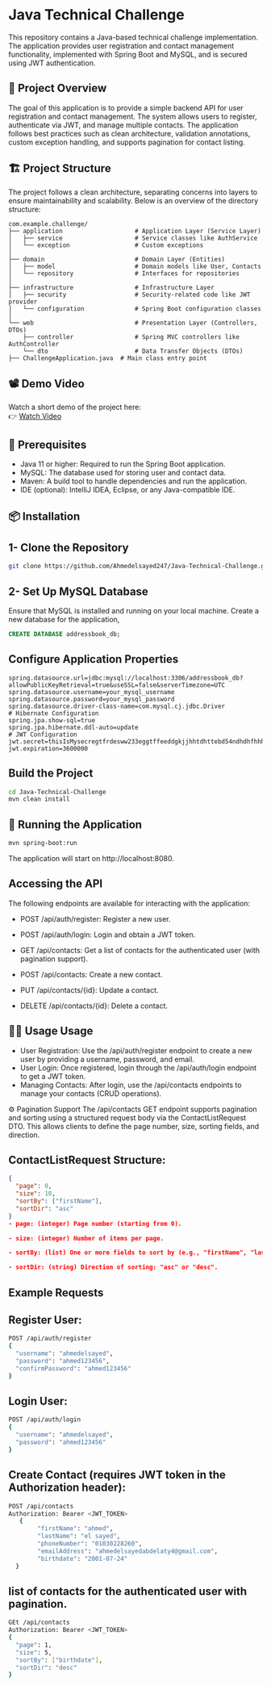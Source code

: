 # Java Technical Challenge

This repository contains a Java-based technical challenge implementation. The application provides user registration and contact management functionality, implemented with Spring Boot and MySQL, and is secured using JWT authentication.

## 📄 Project Overview

The goal of this application is to provide a simple backend API for user registration and contact management. The system allows users to register, authenticate via JWT, and manage multiple contacts. The application follows best practices such as clean architecture, validation annotations, custom exception handling, and supports pagination for contact listing.


## 🏗️ Project Structure
The project follows a clean architecture, separating concerns into layers to ensure maintainability and scalability. Below is an overview of the directory structure:
```plaintext
com.example.challenge/
├── application                    # Application Layer (Service Layer)
│   ├── service                    # Service classes like AuthService
│   └── exception                  # Custom exceptions
│
├── domain                         # Domain Layer (Entities)
│   ├── model                      # Domain models like User, Contacts
│   └── repository                 # Interfaces for repositories
│
├── infrastructure                 # Infrastructure Layer
│   ├── security                   # Security-related code like JWT provider
│   └── configuration              # Spring Boot configuration classes
│
└── web                            # Presentation Layer (Controllers, DTOs)
    ├── controller                 # Spring MVC controllers like AuthController
    └── dto                        # Data Transfer Objects (DTOs)
├── ChallengeApplication.java  # Main class entry point

```
## 📽️ Demo Video
Watch a short demo of the project here:  
👉 [Watch Video](https://drive.google.com/file/d/1l6LL7_1s3xlN8UxyQtMj4mwjbVxefAEV/view?usp=sharing)

## 📄 Prerequisites
- Java 11 or higher: Required to run the Spring Boot application.
- MySQL: The database used for storing user and contact data.
- Maven: A build tool to handle dependencies and run the application.
- IDE (optional): IntelliJ IDEA, Eclipse, or any Java-compatible IDE.

## 📦 Installation
## 1- Clone the Repository
```bash
git clone https://github.com/Ahmedelsayed247/Java-Technical-Challenge.git
```
## 2- Set Up MySQL Database
Ensure that MySQL is installed and running on your local machine. Create a new database for the application, 
```sql
CREATE DATABASE addressbook_db;
```

## Configure Application Properties
```propeties
spring.datasource.url=jdbc:mysql://localhost:3306/addressbook_db?allowPublicKeyRetrieval=true&useSSL=false&serverTimezone=UTC
spring.datasource.username=your_mysql_username
spring.datasource.password=your_mysql_password
spring.datasource.driver-class-name=com.mysql.cj.jdbc.Driver
# Hibernate Configuration
spring.jpa.show-sql=true
spring.jpa.hibernate.ddl-auto=update
# JWT Configuration
jwt.secret=thisIsMysecregtfrdesww233eggtffeeddgkjjhhtdhttebd54ndhdhfhhhshs8877465sbbdd
jwt.expiration=3600000 

```
## Build the Project
```bash
cd Java-Technical-Challenge
mvn clean install
```
## 🚀 Running the Application
```bash
mvn spring-boot:run
```
The application will start on http://localhost:8080.

## Accessing the API
The following endpoints are available for interacting with the application:
- POST /api/auth/register: Register a new user.

- POST /api/auth/login: Login and obtain a JWT token.

- GET /api/contacts: Get a list of contacts for the authenticated user (with pagination support).

- POST /api/contacts: Create a new contact.

- PUT /api/contacts/{id}: Update a contact.

- DELETE /api/contacts/{id}: Delete a contact.


## 🧑‍💻 Usage Usage
- User Registration: Use the /api/auth/register endpoint to create a new user by providing a username, password, and email.
- User Login: Once registered, login through the /api/auth/login endpoint to get a JWT token.
- Managing Contacts: After login, use the /api/contacts endpoints to manage your contacts (CRUD operations).

⚙️ Pagination Support
The /api/contacts GET endpoint supports pagination and sorting using a structured request body via the ContactListRequest DTO. This allows clients to define the page number, size, sorting fields, and direction.
## ContactListRequest Structure:
```json
{
  "page": 0,
  "size": 10,
  "sortBy": ["firstName"],
  "sortDir": "asc"
}
- page: (integer) Page number (starting from 0).

- size: (integer) Number of items per page.

- sortBy: (list) One or more fields to sort by (e.g., "firstName", "lastName").

- sortDir: (string) Direction of sorting: "asc" or "desc".
```

## Example Requests
## Register User:
``` bash 
POST /api/auth/register
{
  "username": "ahmedelsayed",
  "password": "ahmed123456",
  "confirmPassword": "ahmed123456"
}
```
## Login User:
``` bash 
POST /api/auth/login
{
  "username": "ahmedelsayed",
  "password": "ahmed123456"
}
```

## Create Contact (requires JWT token in the Authorization header):
``` bash 
POST /api/contacts
Authorization: Bearer <JWT_TOKEN>
   {
        "firstName": "ahmed",
        "lastName": "el sayed",
        "phoneNumber": "01030228260",
        "emailAddress": "ahmedelsayedabdelaty4@gmail.com",
        "birthdate": "2001-07-24"
  }
```
## list of contacts for the authenticated user with pagination. 
``` bash 
GEt /api/contacts
Authorization: Bearer <JWT_TOKEN>
{
  "page": 1,
  "size": 5,
  "sortBy": ["birthdate"],
  "sortDir": "desc"
}
```




